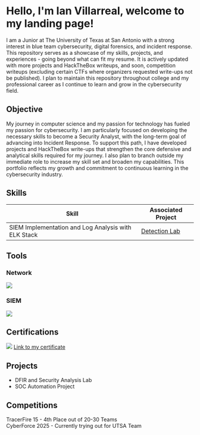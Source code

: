 # Hello, I'm Ian Villarreal, welcome to my landing page!


I am a Junior at The University of Texas at San Antonio with a strong interest in blue team cybersecurity, digital forensics, and incident response. This repository serves as a showcase of my skills, projects, and experiences - going beyond what can fit my resume. It is actively updated with more projects and HackTheBox writeups, and soon, competition writeups (excluding certain CTFs where organizers requested write-ups not be published). I plan to maintain this repository throughout college and my professional career as I continue to learn and grow in the cybersecurity field.

## Objective

My journey in computer science and my passion for technology has fueled my passion for cybersecurity. I am particularly focused on developing the necessary skills to become a Security Analyst, with the long-term goal of advancing into Incident Response. To support this path, I have developed projects and HackTheBox write-ups that strengthen the core defensive and analytical skills required for my journey. I also plan to branch outside my immediate role to increase my skill set and broaden my capabilities. This portfolio reflects my growth and commitment to continuous learning in the cybersecurity industry.

## Skills

| Skill                                                | Associated Project                            |
|------------------------------------------------------|-----------------------------------------------|
| SIEM Implementation and Log Analysis with ELK Stack  | <a href="https://google.com">Detection Lab</a>|

## Tools

### Network
<div>
    <img src="https://img.shields.io/badge/-pfSense-212121?logo=pfsense&logoColor=white&style=flat" />
</div>

### SIEM
<div>
    <img src="https://img.shields.io/badge/-elasticstack-005571?logo=elasticstack&logoColor=white&style=flat" />
</div>

## Certifications
<div>
<img src="https://img.shields.io/badge/-Security%2B-FF0000?&style=for-the-badge&logo=CompTIA&logoColor=white" />
<a href="https://www.certmetrics.com/comptia/candidate/ccat_logo_download.aspx?">Link to my certificate</a>
</div>

## Projects
- DFIR and Security Analysis Lab
- SOC Automation Project

## Competitions
<div>
    TracerFire 15 - 4th Place out of 20-30 Teams
</div>
<div>
CyberForce 2025 - Currently trying out for UTSA Team
</div>
